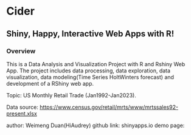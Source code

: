 # Cider
## Shiny, Happy, Interactive Web Apps with R!

### Overview
This is a Data Analysis and Visualization Project with R and Rshiny Web App.
The project includes data processing, data exploration, data visualization, data modeling(Time Series HoltWinters forecast) and development of a RShiny web app.

Topic: US Monthly Retail Trade (Jan1992-Jan2023). 

Data source: https://www.census.gov/retail/mrts/www/mrtssales92-present.xlsx

author: Weimeng Duan(HiAudrey)
github link: 
shinyapps.io demo page: 
